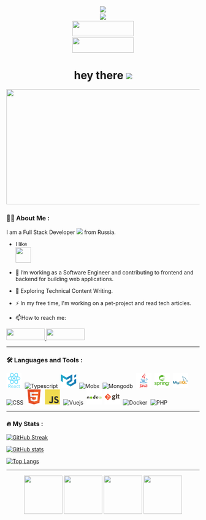 <div id="header" align="center">
  <img src="https://media.giphy.com/media/SWoSkN6DxTszqIKEqv/giphy.gif" width="200"/>
</div>
<div align="center">
  <img src="https://komarev.com/ghpvc/?username=devmiracle&color=blue&style=for-the-badge" width="160"/>
</div>
<div align="center">
  <a href="https://www.linkedin.com/in/%D0%B0%D0%BB%D0%B5%D0%BA%D1%81%D0%B5%D0%B9-%D0%B1%D1%83%D1%82%D0%BA%D0%BE-873b44252/">
    <img src="https://img.shields.io/badge/LinkedIn-blue?logo=linkedin&logoColor=white&style=for-the-badge" width="160" height="40"></img>
  </a>
</div>
<div align="center">
  <a href="https://t.me/Miracle_tsx">
    <img src="https://img.shields.io/badge/Telegram-blue?logo=telegram&logoColor=white&style=for-the-badge" width="160" height="40"></img>
  </a>
</div>


<h1 align="center">
  hey there
  <img src="https://media.giphy.com/media/hvRJCLFzcasrR4ia7z/giphy.gif" width="30px"/>
</h1>
<div align="center">
  <img src="https://media.giphy.com/media/dWesBcTLavkZuG35MI/giphy.gif" width="600" height="300"/>
</div>

### :man_technologist: About Me :

I am a Full Stack Developer <img src="https://media.giphy.com/media/WUlplcMpOCEmTGBtBW/giphy.gif" width="30"> from Russia.

- I like <div>
  <img src="https://media.giphy.com/media/eNAsjO55tPbgaor7ma/giphy.gif" width="40" height="40"/>
</div>

- :telescope: I’m working as a Software Engineer and contributing to frontend and backend for building web applications.

- :seedling: Exploring Technical Content Writing.

- :zap: In my free time, I'm working on a pet-project and read tech articles.

- :mailbox:How to reach me: 
<a href="https://www.linkedin.com/in/%D0%B0%D0%BB%D0%B5%D0%BA%D1%81%D0%B5%D0%B9-%D0%B1%D1%83%D1%82%D0%BA%D0%BE-873b44252/">
  <img src="https://img.shields.io/badge/LinkedIn-blue?logo=linkedin&logoColor=white&style=for-the-badge" width="100" height="30"></img>
</a> <a href="https://t.me/Miracle_tsx">
  <img src="https://img.shields.io/badge/Telegram-blue?logo=telegram&logoColor=white&style=for-the-badge" width="100" height="30"></img>
</a>

---

### :hammer_and_wrench: Languages and Tools :

<div>
  <img src="https://github.com/devicons/devicon/blob/master/icons/react/react-original-wordmark.svg" title="React" alt="React" width="40" height="40"/>&nbsp;
  <img src="https://github.com/developer-miracle/devicon/blob/master/icons/typescript/typescript-original.svg" title="Typescript" alt="Typescript" width="40" height="40"/>&nbsp;
  <img src="https://github.com/devicons/devicon/blob/master/icons/materialui/materialui-original.svg" title="Material UI" alt="Material UI" width="40" height="40"/>&nbsp;
  <img src="https://github.com/developer-miracle/mobx/blob/main/docs/assets/mobx.png" title="Mobx" alt="Mobx" width="40" height="40"/>&nbsp;
  <img src="https://github.com/developer-miracle/devicon/blob/master/icons/mongodb/mongodb-original-wordmark.svg" title="Mongodb" alt="Mongodb" width="40" height="40"/>&nbsp;
  <img src="https://github.com/devicons/devicon/blob/master/icons/java/java-original-wordmark.svg" title="Java" alt="Java" width="40" height="40"/>&nbsp;
  <img src="https://github.com/devicons/devicon/blob/master/icons/spring/spring-original-wordmark.svg" title="Spring" alt="Spring" width="40" height="40"/>&nbsp;
  <img src="https://github.com/devicons/devicon/blob/master/icons/mysql/mysql-original-wordmark.svg" title="MySQL"  alt="MySQL" width="40" height="40"/>&nbsp;
  <img src="https://github.com/developer-miracle/devicon/blob/master/icons/css3/css3-original.svg"  title="CSS3" alt="CSS" width="40" height="40"/>&nbsp;
  <img src="https://github.com/devicons/devicon/blob/master/icons/html5/html5-original.svg" title="HTML5" alt="HTML" width="40" height="40"/>&nbsp;
  <img src="https://github.com/devicons/devicon/blob/master/icons/javascript/javascript-original.svg" title="JavaScript" alt="JavaScript" width="40" height="40"/>&nbsp;
  <img src="https://github.com/developer-miracle/devicon/blob/master/icons/vuejs/vuejs-original-wordmark.svg" title="Vuejs" alt="Vuejs" width="40" height="40"/>&nbsp;
  <img src="https://github.com/devicons/devicon/blob/master/icons/nodejs/nodejs-original-wordmark.svg" title="NodeJS" alt="NodeJS" width="40" height="40"/>&nbsp;
  <img src="https://github.com/devicons/devicon/blob/master/icons/git/git-original-wordmark.svg" title="Git" alt="Git" width="40" height="40"/>&nbsp;
  <img src="https://github.com/developer-miracle/devicon/blob/master/icons/docker/docker-original-wordmark.svg" title="Docker" alt="Docker" width="40" height="40"/>&nbsp;
  <img src="https://github.com/developer-miracle/devicon/blob/master/icons/php/php-original.svg" title="PHP" alt="PHP" width="40" height="40"/>&nbsp;
</div>

---

### :fire: My Stats :

[![GitHub Streak](http://github-readme-streak-stats.herokuapp.com?user=developer-miracle&theme=darcula)](https://git.io/streak-stats)

[![GitHub stats](https://github-readme-stats.vercel.app/api?username=developer-miracle&show_icons=true&theme=darcula)](https://github.com/anuraghazra/github-readme-stats)

[![Top Langs](https://github-readme-stats.vercel.app/api/top-langs/?username=developer-miracle&langs_count=8&theme=darcula)](https://github.com/anuraghazra/github-readme-stats)

---

<div align="center">
  <img src="https://media.giphy.com/media/LWJ7cKyiWPCnVyuAhT/giphy.gif" width="100" height="100"/>
  <img src="https://media.giphy.com/media/lJNoBCvQYp7nq/giphy.gif" width="100" height="100"/>
  <img src="https://media.giphy.com/media/juSCTzqDAV1Xq/giphy.gif" width="100" height="100"/>
  <img src="https://media.giphy.com/media/VbnUQpnihPSIgIXuZv/giphy-downsized.gif" width="100" height="100"/>
</div>
